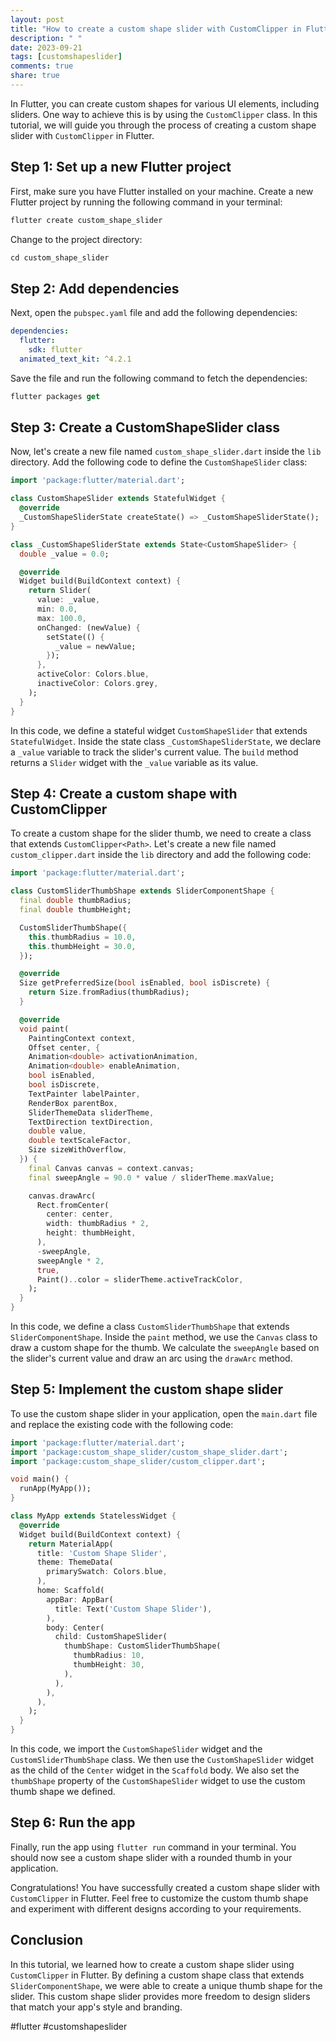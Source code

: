 ```yaml
---
layout: post
title: "How to create a custom shape slider with CustomClipper in Flutter"
description: " "
date: 2023-09-21
tags: [customshapeslider]
comments: true
share: true
---
```


In Flutter, you can create custom shapes for various UI elements, including sliders. One way to achieve this is by using the `CustomClipper` class. In this tutorial, we will guide you through the process of creating a custom shape slider with `CustomClipper` in Flutter.

## Step 1: Set up a new Flutter project

First, make sure you have Flutter installed on your machine. Create a new Flutter project by running the following command in your terminal:

```dart
flutter create custom_shape_slider
```

Change to the project directory:

```dart
cd custom_shape_slider
```

## Step 2: Add dependencies

Next, open the `pubspec.yaml` file and add the following dependencies:

```yaml
dependencies:
  flutter:
    sdk: flutter
  animated_text_kit: ^4.2.1
```

Save the file and run the following command to fetch the dependencies:

```dart
flutter packages get
```

## Step 3: Create a CustomShapeSlider class

Now, let's create a new file named `custom_shape_slider.dart` inside the `lib` directory. Add the following code to define the `CustomShapeSlider` class:

```dart
import 'package:flutter/material.dart';

class CustomShapeSlider extends StatefulWidget {
  @override
  _CustomShapeSliderState createState() => _CustomShapeSliderState();
}

class _CustomShapeSliderState extends State<CustomShapeSlider> {
  double _value = 0.0;

  @override
  Widget build(BuildContext context) {
    return Slider(
      value: _value,
      min: 0.0,
      max: 100.0,
      onChanged: (newValue) {
        setState(() {
          _value = newValue;
        });
      },
      activeColor: Colors.blue,
      inactiveColor: Colors.grey,
    );
  }
}
```

In this code, we define a stateful widget `CustomShapeSlider` that extends `StatefulWidget`. Inside the state class `_CustomShapeSliderState`, we declare a `_value` variable to track the slider's current value. The `build` method returns a `Slider` widget with the `_value` variable as its value.

## Step 4: Create a custom shape with CustomClipper

To create a custom shape for the slider thumb, we need to create a class that extends `CustomClipper<Path>`. Let's create a new file named `custom_clipper.dart` inside the `lib` directory and add the following code:

```dart
import 'package:flutter/material.dart';

class CustomSliderThumbShape extends SliderComponentShape {
  final double thumbRadius;
  final double thumbHeight;

  CustomSliderThumbShape({
    this.thumbRadius = 10.0,
    this.thumbHeight = 30.0,
  });

  @override
  Size getPreferredSize(bool isEnabled, bool isDiscrete) {
    return Size.fromRadius(thumbRadius);
  }

  @override
  void paint(
    PaintingContext context,
    Offset center, {
    Animation<double> activationAnimation,
    Animation<double> enableAnimation,
    bool isEnabled,
    bool isDiscrete,
    TextPainter labelPainter,
    RenderBox parentBox,
    SliderThemeData sliderTheme,
    TextDirection textDirection,
    double value,
    double textScaleFactor,
    Size sizeWithOverflow,
  }) {
    final Canvas canvas = context.canvas;
    final sweepAngle = 90.0 * value / sliderTheme.maxValue;

    canvas.drawArc(
      Rect.fromCenter(
        center: center,
        width: thumbRadius * 2,
        height: thumbHeight,
      ),
      -sweepAngle,
      sweepAngle * 2,
      true,
      Paint()..color = sliderTheme.activeTrackColor,
    );
  }
}
```

In this code, we define a class `CustomSliderThumbShape` that extends `SliderComponentShape`. Inside the `paint` method, we use the `Canvas` class to draw a custom shape for the thumb. We calculate the `sweepAngle` based on the slider's current value and draw an arc using the `drawArc` method.

## Step 5: Implement the custom shape slider

To use the custom shape slider in your application, open the `main.dart` file and replace the existing code with the following code:

```dart
import 'package:flutter/material.dart';
import 'package:custom_shape_slider/custom_shape_slider.dart';
import 'package:custom_shape_slider/custom_clipper.dart';

void main() {
  runApp(MyApp());
}

class MyApp extends StatelessWidget {
  @override
  Widget build(BuildContext context) {
    return MaterialApp(
      title: 'Custom Shape Slider',
      theme: ThemeData(
        primarySwatch: Colors.blue,
      ),
      home: Scaffold(
        appBar: AppBar(
          title: Text('Custom Shape Slider'),
        ),
        body: Center(
          child: CustomShapeSlider(
            thumbShape: CustomSliderThumbShape(
              thumbRadius: 10,
              thumbHeight: 30,
            ),
          ),
        ),
      ),
    );
  }
}
```

In this code, we import the `CustomShapeSlider` widget and the `CustomSliderThumbShape` class. We then use the `CustomShapeSlider` widget as the child of the `Center` widget in the `Scaffold` body. We also set the `thumbShape` property of the `CustomShapeSlider` widget to use the custom thumb shape we defined.

## Step 6: Run the app

Finally, run the app using `flutter run` command in your terminal. You should now see a custom shape slider with a rounded thumb in your application.

Congratulations! You have successfully created a custom shape slider with `CustomClipper` in Flutter. Feel free to customize the custom thumb shape and experiment with different designs according to your requirements.

## Conclusion

In this tutorial, we learned how to create a custom shape slider using `CustomClipper` in Flutter. By defining a custom shape class that extends `SliderComponentShape`, we were able to create a unique thumb shape for the slider. This custom shape slider provides more freedom to design sliders that match your app's style and branding.

#flutter #customshapeslider